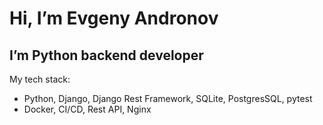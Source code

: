 # Hi, I’m Evgeny Andronov
## I’m Python backend developer
My tech stack:
- Python, Django, Django Rest Framework, SQLite, PostgresSQL, pytest
- Docker, CI/CD, Rest API, Nginx

  


<!---
syberflea/syberflea is a ✨ special ✨ repository because its `README.md` (this file) appears on your GitHub profile.
You can click the Preview link to take a look at your changes.
--->
